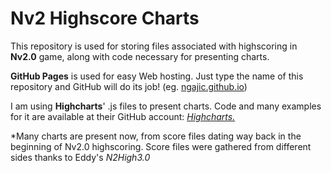 # Nv2 Highscore Charts

This repository is used for storing files associated with highscoring in **Nv2.0** game, along with code necessary for presenting charts.

**GitHub Pages** is used for easy Web hosting. Just type the name of this repository and GitHub will do its job! (eg. [ngajic.github.io](https://ngajic.github.io))

I am using **Highcharts**' .js files to present charts. Code and many examples for it are available at their GitHub account: [*Highcharts.*](https://github.com/highcharts/highcharts)

*Many charts are present now, from score files dating way back in the beginning of Nv2.0 highscoring. Score files were gathered from different sides thanks to Eddy's *N2High3.0*